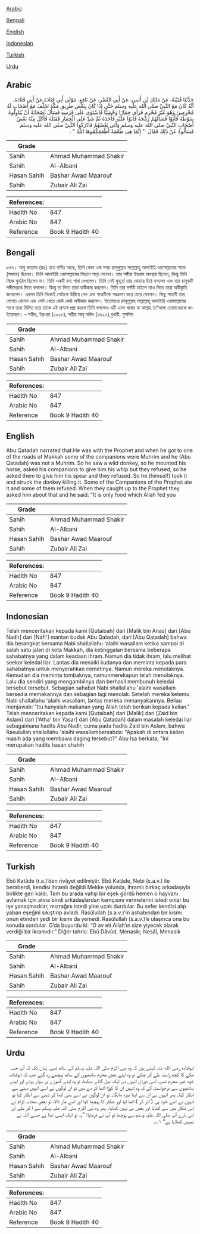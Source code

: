 [Arabic](#arabic)

[Bengali](#bengali)

[English](#english)

[Indonesian](#indonesian)

[Turkish](#turkish)

[Urdu](#urdu)

## Arabic


<div dir="rtl" lang="ar" style={{fontSize:'larger',backgroundColor:'#f8f9fa',padding:20}}>
حَدَّثَنَا قُتَيْبَةُ، عَنْ مَالِكِ بْنِ أَنَسٍ، عَنْ أَبِي النَّضْرِ، عَنْ نَافِعٍ، مَوْلَى أَبِي قَتَادَةَ عَنْ أَبِي قَتَادَةَ، أَنَّهُ كَانَ مَعَ النَّبِيِّ صلى الله عليه وسلم حَتَّى إِذَا كَانَ بِبَعْضِ طَرِيقِ مَكَّةَ تَخَلَّفَ مَعَ أَصْحَابٍ لَهُ مُحْرِمِينَ وَهُوَ غَيْرُ مُحْرِمٍ فَرَأَى حِمَارًا وَحْشِيًّا فَاسْتَوَى عَلَى فَرَسِهِ فَسَأَلَ أَصْحَابَهُ أَنْ يُنَاوِلُوهُ سَوْطَهُ فَأَبَوْا فَسَأَلَهُمْ رُمْحَهُ فَأَبَوْا عَلَيْهِ فَأَخَذَهُ ثُمَّ شَدَّ عَلَى الْحِمَارِ فَقَتَلَهُ فَأَكَلَ مِنْهُ بَعْضُ أَصْحَابِ النَّبِيِّ صلى الله عليه وسلم وَأَبَى بَعْضُهُمْ فَأَدْرَكُوا النَّبِيَّ صلى الله عليه وسلم فَسَأَلُوهُ عَنْ ذَلِكَ فَقَالَ ‏ "‏ إِنَّمَا هِيَ طُعْمَةٌ أَطْعَمَكُمُوهَا اللَّهُ ‏"‏ ‏.‏
</div>
<div style={{backgroundColor:'#f8f9fa',padding:20, marginBottom: 10}}><table> <thead> <tr> <th>Grade</th> <th></th> </tr> </thead> <tbody> <tr><td>Sahih</td><td>Ahmad Muhammad Shakir</td></tr><tr><td>Sahih</td><td>Al-Albani</td></tr><tr><td>Hasan Sahih</td><td>Bashar Awad Maarouf</td></tr><tr><td>Sahih</td><td>Zubair Ali Zai</td></tr></tbody></table><table> <thead> <tr> <th>References:</th> <th></th> </tr> </thead> <tbody><tr><td>Hadith No</td><td>847</td></tr><tr><td>Arabic No</td><td>847</td></tr><tr><td>Reference</td><td>Book 9 Hadith 40</td></tr></tbody></table></div>

## Bengali


<div dir="ltr" lang="bn" style={{fontSize:'larger',backgroundColor:'#f8f9fa',padding:20}}>
৮৪৭। আবু কাতাদা (রাঃ) হতে বর্ণিত আছে, তিনি কোন এক সময় রাসূলুল্লাহ সাল্লাল্লাহু আলাইহি ওয়াসাল্লামের সাথে (সফরে) ছিলেন। তিনি আলাইহি ওয়াসাল্লামের পিছনে পড়ে গেলেন। তার সঙ্গীরা ইহরাম অবস্থায় ছিলেন, কিন্তু তিনি নিজে মুহরিম ছিলেন না। তিনি একটি বন্য গাধা দেখলেন। তিনি সেই মুহূর্তে তার ঘোড়ায় উঠে বসলেন এবং তার চাবুকটি সঙ্গীদেরকে দিতে বললেন। কিন্তু তা দিতে তারা অস্বীকার করলেন। তিনি তার বর্শাটি চাইলে তাও দিতে তারা অস্বীকৃতি জানালেন। এরপর তিনি নিজেই সেটাকে উঠিয়ে নেন এবং গাধাটিকে আক্রমণ করে মেরে ফেলেন। কিছু সাহাবী তার গোশত খেলেন এবং সেটা খেতে কেউ কেউ অস্বীকার করলেন। ইতোমধ্যে রাসূলুল্লাহ সাল্লাল্লাহু আলাইহি ওয়াসাল্লামের সাথে তারা মিলিত হয়ে তাকে এই প্রসঙ্গে প্রশ্ন করলে তিনি বললেনঃ এটি এমন খাবার যা আল্লাহ তা'আলা তোমাদেরকে খাইয়েছেন। - সহীহ, ইরওয়া (১০২৮), সহীহ আবূ দাউদ (১৬২৩),বুখারী, মুসলিম
</div>
<div style={{backgroundColor:'#f8f9fa',padding:20, marginBottom: 10}}><table> <thead> <tr> <th>Grade</th> <th></th> </tr> </thead> <tbody> <tr><td>Sahih</td><td>Ahmad Muhammad Shakir</td></tr><tr><td>Sahih</td><td>Al-Albani</td></tr><tr><td>Hasan Sahih</td><td>Bashar Awad Maarouf</td></tr><tr><td>Sahih</td><td>Zubair Ali Zai</td></tr></tbody></table><table> <thead> <tr> <th>References:</th> <th></th> </tr> </thead> <tbody><tr><td>Hadith No</td><td>847</td></tr><tr><td>Arabic No</td><td>847</td></tr><tr><td>Reference</td><td>Book 9 Hadith 40</td></tr></tbody></table></div>

## English


<div dir="ltr" lang="en" style={{fontSize:'larger',backgroundColor:'#f8f9fa',padding:20}}>
Abu Qatadah narrated that:He was with the Prophet and when he got to one of the roads of Makkah some of the companions were Muhrim and he (Abu Qatadah) was not a Muhrim. So he saw a wild donkey, so he mounted his horse, asked his companions to give him his whip but they refused, so he asked them to give him his spear and they refused. So he (himself) took it and struck the donkey killing it. Some of the Companions of the Prophet ate it and some of them refused. When they caught up to the Prophet they asked him about that and he said: "It is only food which Allah fed you
</div>
<div style={{backgroundColor:'#f8f9fa',padding:20, marginBottom: 10}}><table> <thead> <tr> <th>Grade</th> <th></th> </tr> </thead> <tbody> <tr><td>Sahih</td><td>Ahmad Muhammad Shakir</td></tr><tr><td>Sahih</td><td>Al-Albani</td></tr><tr><td>Hasan Sahih</td><td>Bashar Awad Maarouf</td></tr><tr><td>Sahih</td><td>Zubair Ali Zai</td></tr></tbody></table><table> <thead> <tr> <th>References:</th> <th></th> </tr> </thead> <tbody><tr><td>Hadith No</td><td>847</td></tr><tr><td>Arabic No</td><td>847</td></tr><tr><td>Reference</td><td>Book 9 Hadith 40</td></tr></tbody></table></div>

## Indonesian


<div dir="ltr" lang="id" style={{fontSize:'larger',backgroundColor:'#f8f9fa',padding:20}}>
Telah menceritakan kepada kami [Qutaibah] dari [Malik bin Anas] dari [Abu Nadlr] dari [Nafi'] mantan budak Abu Qatadah, dari [Abu Qatadah] bahwa dia berangkat bersama Nabi shallallahu 'alaihi wasallam ketika sampai di salah satu jalan di kota Makkah, dia ketinggalan bersama beberapa sahabatnya yang dalam keadaan ihram. Namun dia tidak ihram, lalu melihat seekor keledai liar. Lantas dia menaiki kudanya dan meminta kepada para sahabatnya untuk menyerahkan cemetinya. Namun mereka menolaknya. Kemudian dia meminta tombaknya, namunmerekapun telah menolaknya. Lalu dia sendiri yang mengambilnya dan berhasil membunuh keledai tersebut tersebut. Sebagian sahabat Nabi shallallahu 'alaihi wasallam bersedia memakannya dan sebagian lagi menolak. Setelah mereka ketemu Nabi shallallahu 'alaihi wasallam, lantas mereka menanyakannya. Beliau menjawab: "Itu hanyalah makanan yang Allah telah berikan kepada kalian." Telah menceritakan kepada kami [Qutaibah] dari [Malik] dari [Zaid bin Aslam] dari ['Atha' bin Yasar] dari [Abu Qatadah] dalam masalah keledai liar sebagaimana hadits Abu Nadlr, cuma pada hadits Zaid bin Aslam, bahwa Rasulullah shallallahu 'alaihi wasallambersabda: "Apakah di antara kalian masih ada yang membawa daging tersebut?" Abu Isa berkata; "Ini merupakan hadits hasan shahih
</div>
<div style={{backgroundColor:'#f8f9fa',padding:20, marginBottom: 10}}><table> <thead> <tr> <th>Grade</th> <th></th> </tr> </thead> <tbody> <tr><td>Sahih</td><td>Ahmad Muhammad Shakir</td></tr><tr><td>Sahih</td><td>Al-Albani</td></tr><tr><td>Hasan Sahih</td><td>Bashar Awad Maarouf</td></tr><tr><td>Sahih</td><td>Zubair Ali Zai</td></tr></tbody></table><table> <thead> <tr> <th>References:</th> <th></th> </tr> </thead> <tbody><tr><td>Hadith No</td><td>847</td></tr><tr><td>Arabic No</td><td>847</td></tr><tr><td>Reference</td><td>Book 9 Hadith 40</td></tr></tbody></table></div>

## Turkish


<div dir="ltr" lang="tr" style={{fontSize:'larger',backgroundColor:'#f8f9fa',padding:20}}>
Ebû Katâde (r.a.)’den rivâyet edilmiştir. Ebû Katâde, Nebi (s.a.v.) ile beraberdi, kendisi ihramlı değildi Mekke yolunda, ihramlı birkaç arkadaşıyla birlikte geri kaldı. Tam bu arada vahşi bir eşek gördü hemen o hayvanı avlamak için atına bindi arkadaşlardan kamçısını vermelerini istedi onlar bu işe yanaşmadılar, mızrağını istedi yine uzak durdular. Bu sefer kendisi alıp yaban eşeğini sıkıştırıp avladı. Rasûlullah (s.a.v.)’in ashabından bir kısmı onun etinden yedi bir kısmı da yemedi. Rasûlullah (s.a.v.)’e ulaşınca ona bu konuda sordular. O’da buyurdu ki: “O av eti Allah’ın size yiyecek olarak verdiği bir ikramıdır.” Diğer tahric: Ebû Dâvûd, Menasik; Nesâî, Menasik
</div>
<div style={{backgroundColor:'#f8f9fa',padding:20, marginBottom: 10}}><table> <thead> <tr> <th>Grade</th> <th></th> </tr> </thead> <tbody> <tr><td>Sahih</td><td>Ahmad Muhammad Shakir</td></tr><tr><td>Sahih</td><td>Al-Albani</td></tr><tr><td>Hasan Sahih</td><td>Bashar Awad Maarouf</td></tr><tr><td>Sahih</td><td>Zubair Ali Zai</td></tr></tbody></table><table> <thead> <tr> <th>References:</th> <th></th> </tr> </thead> <tbody><tr><td>Hadith No</td><td>847</td></tr><tr><td>Arabic No</td><td>847</td></tr><tr><td>Reference</td><td>Book 9 Hadith 40</td></tr></tbody></table></div>

## Urdu


<div dir="rtl" lang="ur" style={{fontSize:'larger',backgroundColor:'#f8f9fa',padding:20}}>
ابوقتادہ رضی الله عنہ کہتے ہیں کہ وہ نبی اکرم صلی اللہ علیہ وسلم کے ساتھ تھے، یہاں تک کہ آپ جب مکے کا کچھ راستہ طے کر چکے تو وہ اپنے بعض محرم ساتھیوں کے ساتھ پیچھے رہ گئے جب کہ ابوقتادہ خود غیر محرم تھے، اسی دوران انہوں نے ایک نیل گائے دیکھا، تو وہ اپنے گھوڑے پر سوار ہوئے اور اپنے ساتھیوں سے درخواست کی کہ وہ انہیں ان کا کوڑا اٹھا کر دے دیں تو ان لوگوں نے اسے انہیں دینے سے انکار کیا۔ پھر انہوں نے ان سے اپنا نیزہ مانگا۔ تو ان لوگوں نے اسے بھی اٹھا کر دینے سے انکار کیا تو انہوں نے اسے خود ہی ( اتر کر ) اٹھا لیا اور شکار کا پیچھا کیا اور اسے مار ڈالا، تو بعض صحابہ کرام نے اس شکار میں سے کھایا اور بعض نے نہیں کھایا۔ پھر وہ نبی اکرم صلی اللہ علیہ وسلم سے آ کر ملے اور اس بارے آپ صلی اللہ علیہ وسلم سے پوچھا تو آپ نے فرمایا: ”یہ تو ایک ایسی غذا ہے جسے اللہ نے تمہیں کھلایا ہے“ ۱؎۔
</div>
<div style={{backgroundColor:'#f8f9fa',padding:20, marginBottom: 10}}><table> <thead> <tr> <th>Grade</th> <th></th> </tr> </thead> <tbody> <tr><td>Sahih</td><td>Ahmad Muhammad Shakir</td></tr><tr><td>Sahih</td><td>Al-Albani</td></tr><tr><td>Hasan Sahih</td><td>Bashar Awad Maarouf</td></tr><tr><td>Sahih</td><td>Zubair Ali Zai</td></tr></tbody></table><table> <thead> <tr> <th>References:</th> <th></th> </tr> </thead> <tbody><tr><td>Hadith No</td><td>847</td></tr><tr><td>Arabic No</td><td>847</td></tr><tr><td>Reference</td><td>Book 9 Hadith 40</td></tr></tbody></table></div>
